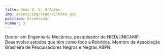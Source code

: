 ```yaml
---
title: João V. V. d’Abreu. 
img: assets/img/team/vilhete.jpg
position: Orientador
number: 3
---
```

Doutor em Engenharia Mecânica, pesquisador do NIED/UNICAMP. 
Desenvolve estudos que têm como foco a Robótica. Membro da 
Associação Brasileira de Pesquisadores Negros e Negras ABPN.